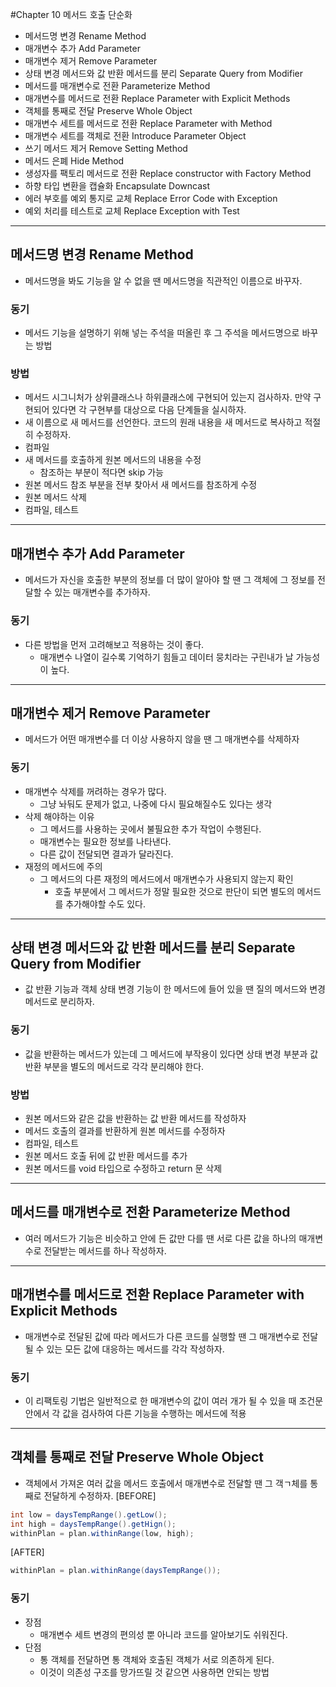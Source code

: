 #Chapter 10 메서드 호출 단순화  
- 메서드명 변경 Rename Method
- 매개변수 추가 Add Parameter
- 매개변수 제거 Remove Parameter
- 상태 변경 메서드와 값 반환 메서드를 분리 Separate Query from Modifier
- 메서드를 매개변수로 전환 Parameterize Method
- 매개변수를 메서드로 전환 Replace Parameter with Explicit Methods
- 객체를 통째로 전달 Preserve Whole Object
- 매개변수 세트를 메서드로 전환 Replace Parameter with Method
- 매개변수 세트를 객체로 전환 Introduce Parameter Object
- 쓰기 메서드 제거 Remove Setting Method
- 메서드 은폐 Hide Method
- 생성자를 팩토리 메서드로 전환 Replace constructor with Factory Method
- 하향 타입 변환을 캡슐화 Encapsulate Downcast
- 에러 부호를 예외 통지로 교체 Replace Error Code with Exception 
- 예외 처리를 테스트로 교체 Replace Exception with Test

---
## 메서드명 변경 Rename Method
- 메서드명을 봐도 기능을 알 수 없을 땐 메서드명을 직관적인 이름으로 바꾸자.

### 동기
- 메서드 기능을 설명하기 위해 넣는 주석을 떠올린 후 그 주석을 메서드명으로 바꾸는 방법

### 방법
- 메서드 시그니처가 상위클래스나 하위클래스에 구현되어 있는지 검사하자. 만약 구현되어 있다면 각 구현부를 대상으로 다음 단계들을 실시하자.
- 새 이름으로 새 메서드를 선언한다. 코드의 원래 내용을 새 메서드로 복사하고 적절히 수정하자.
- 컴파일  
- 새 메서드를 호출하게 원본 메서드의 내용을 수정 
  - 참조하는 부분이 적다면 skip 가능 
- 원본 메서드 참조 부분을 전부 찾아서 새 메서드를 참조하게 수정
- 원본 메서드 삭제
- 컴파일, 테스트 

---
## 매개변수 추가 Add Parameter
- 메서드가 자신을 호출한 부분의 정보를 더 많이 알아야 할 땐 그 객체에 그 정보를 전달할 수 있는 매개변수를 추가하자.

### 동기
- 다른 방법을 먼저 고려해보고 적용하는 것이 좋다. 
  - 매개변수 나열이 길수록 기억하기 힘들고 데이터 뭉치라는 구린내가 날 가능성이 높다.

---
## 매개변수 제거 Remove Parameter
- 메서드가 어떤 매개변수를 더 이상 사용하지 않을 땐 그 매개변수를 삭제하자

### 동기
- 매개변수 삭제를 꺼려하는 경우가 많다.
  - 그냥 놔둬도 문제가 없고, 나중에 다시 필요해질수도 있다는 생각
- 삭제 해야하는 이유
  - 그 메서드를 사용하는 곳에서 불필요한 추가 작업이 수행된다.
  - 매개변수는 필요한 정보를 나타낸다.
  - 다른 값이 전달되면 결과가 달라진다. 
- 재정의 메서드에 주의
  - 그 메서드의 다른 재정의 메서드에서 매개변수가 사용되지 않는지 확인
    - 호출 부분에서 그 메서드가 정말 필요한 것으로 판단이 되면 별도의 메서드를 추가해야할 수도 있다.

___
## 상태 변경 메서드와 값 반환 메서드를 분리 Separate Query from Modifier
- 값 반환 기능과 객체 상태 변경 기능이 한 메서드에 들어 있을 땐 질의 메서드와 변경 메서드로 분리하자.

### 동기
- 값을 반환하는 메서드가 있는데 그 메서드에 부작용이 있다면 상태 변경 부분과 값 반환 부분을 별도의 메서드로 각각 분리해야 한다.  

### 방법
- 원본 메서드와 같은 값을 반환하는 값 반환 메서드를 작성하자
- 메서드 호출의 결과를 반환하게 원본 메서드를 수정하자 
- 컴파일, 테스트 
- 원본 메서드 호출 뒤에 값 반환 메서드를 추가
- 원본 메서드를 void 타입으로 수정하고 return 문 삭제 


---
## 메서드를 매개변수로 전환 Parameterize Method
- 여러 메서드가 기능은 비슷하고 안에 든 값만 다를 땐 서로 다른 값을 하나의 매개변수로 전달받는 메서드를 하나 작성하자.

---
## 매개변수를 메서드로 전환 Replace Parameter with Explicit Methods
- 매개변수로 전달된 값에 따라 메서드가 다른 코드를 실행할 땐 그 매개변수로 전달될 수 있는 모든 값에 대응하는 메서드를 각각 작성하자.

### 동기
- 이 리팩토링 기법은 일반적으로 한 매개변수의 값이 여러 개가 될 수 있을 때 조건문 안에서 각 값을 검사하여 다른 기능을 수행하는 메서드에 적용  

---
## 객체를 통째로 전달 Preserve Whole Object
- 객체에서 가져온 여러 값을 메서드 호출에서 매개변수로 전달할 땐 그 객ㄱ체를 통째로 전달하게 수정하자.
[BEFORE]
```java
int low = daysTempRange().getLow();
int high = daysTempRange().getHign();
withinPlan = plan.withinRange(low, high);
```
[AFTER]
```java
withinPlan = plan.withinRange(daysTempRange());
```

### 동기
- 장점
  - 매개변수 세트 변경의 편의성 뿐 아니라 코드를 알아보기도 쉬워진다.
- 단점
  - 통 객체를 전달하면 통 객체와 호출된 객체가 서로 의존하게 된다.
  - 이것이 의존성 구조를 망가뜨릴 것 같으면 사용하면 안되는 방법













